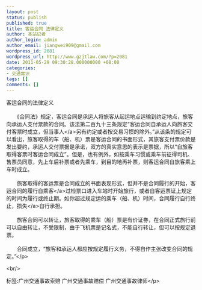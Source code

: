 ```yaml
---
layout: post
status: publish
published: true
title: 客运合同 法律定义
author: 本站记者
author_login: admin
author_email: jiangwei909@gmail.com
wordpress_id: 2081
wordpress_url: http://www.gzjtlaw.com/?p=2081
date: 2011-05-29 09:30:28.000000000 +08:00
categories:
- 交通常识
tags: []
comments: []
---
```

<p>客运合同的法律定义<br><br>　　《合同法》规定，客运合同是承运人将旅客从起运地点运输到约定地点，旅客向承运人支付票款的合同。该法第二百九十三条规定&ldquo;客运合同自承运人向旅客交付客票时成立，但<a>当事人<&#47;a>另有约定或者按交易习惯的除外。&rdquo;从该条的规定可以看出，旅客取得的车（船、机）票是客运合同的书面形式，其旅客支付票价款是发出要约，承运人交付票据是承诺，双方的真实意思的表示是票据，所以&ldquo;自旅客取得客票时客运合同成立&rdquo;。但是，也有例外，如按乘车习惯或乘车前征得司机、售票员同意，先上车后补票或者先乘车，到目的地再补票，则客运合同自旅客乘上车时成立。<br><br>　　旅客取得的客运票是合同成立的书面表现形式，但并不是合同履行的开始，客运合同的履行自<a>乘客<&#47;a>过检票口进入车站时开始旅行，或者自客运票证上规定的时间为履行或终止期。如你超过规定运的乘车（船、机）时间，合同履行自行终止，<a>损失<&#47;a>自行承担。<br><br>　　旅客合同可以转让，旅客取得的乘车（船）票是有价证券，在合同正式旅行前可以自由转让，不受限制，由于飞机票是记名式，不能自行转让，但可以按规定退票。<br><br>　　合同成立，&ldquo;旅客和承运人都应按规定履行义务，不得自作主张改变合同的规定。&rdquo;<&#47;p><br&#47;><p>标签:广州交通事故索赔 广州交通事故赔偿 广州交通事故律师<&#47;p>
